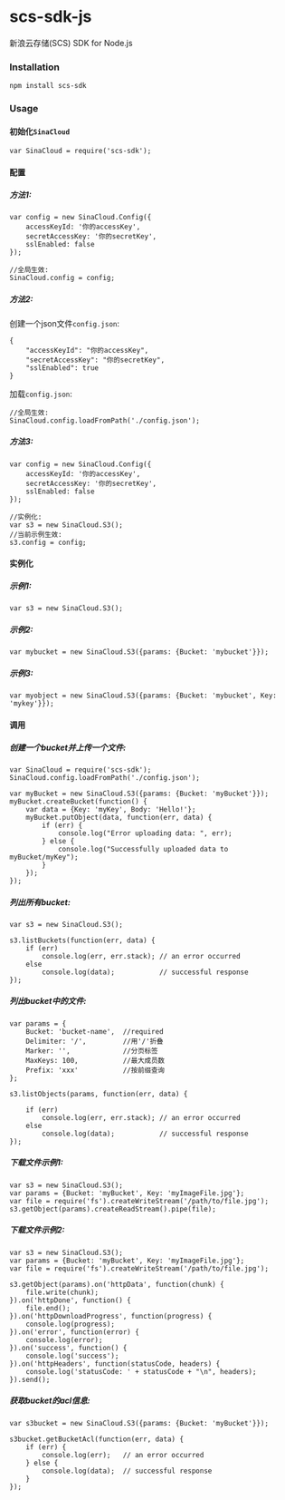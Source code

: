scs-sdk-js
==========

新浪云存储(SCS) SDK for Node.js

### Installation

	npm install scs-sdk

### Usage
  
#### 初始化`SinaCloud`

	var SinaCloud = require('scs-sdk');

#### 配置

##### 方法1:

	var config = new SinaCloud.Config({
		accessKeyId: '你的accessKey', 
		secretAccessKey: '你的secretKey',
		sslEnabled: false
	});
  
  	//全局生效:
  	SinaCloud.config = config;
  

##### 方法2:
  
创建一个json文件`config.json`:

	{
		"accessKeyId": "你的accessKey", 
		"secretAccessKey": "你的secretKey",
		"sslEnabled": true
	}

加载`config.json`:

	//全局生效:
	SinaCloud.config.loadFromPath('./config.json');
  
##### 方法3:

	var config = new SinaCloud.Config({
		accessKeyId: '你的accessKey', 
		secretAccessKey: '你的secretKey',
		sslEnabled: false
	});
  
	//实例化:
	var s3 = new SinaCloud.S3();
	//当前示例生效:
	s3.config = config;
  
#### 实例化

##### 示例1:
  
	var s3 = new SinaCloud.S3();
  
##### 示例2:

	var mybucket = new SinaCloud.S3({params: {Bucket: 'mybucket'}});

##### 示例3:

	var myobject = new SinaCloud.S3({params: {Bucket: 'mybucket', Key: 'mykey'}});


#### 调用

##### 创建一个bucket并上传一个文件:
	
	var SinaCloud = require('scs-sdk');
	SinaCloud.config.loadFromPath('./config.json');
	
	var myBucket = new SinaCloud.S3({params: {Bucket: 'myBucket'}});
	myBucket.createBucket(function() {
		var data = {Key: 'myKey', Body: 'Hello!'};
		myBucket.putObject(data, function(err, data) {
			if (err) {
				console.log("Error uploading data: ", err);
			} else {
				console.log("Successfully uploaded data to myBucket/myKey");
			}
		});
	});
	

##### 列出所有bucket:

	var s3 = new SinaCloud.S3();
	
	s3.listBuckets(function(err, data) {
		if (err)
			console.log(err, err.stack); // an error occurred
		else
			console.log(data);           // successful response
	});
	
##### 列出bucket中的文件:

	var params = {
		Bucket: 'bucket-name',	//required
		Delimiter: '/',			//用'/'折叠
		Marker: '',				//分页标签
		MaxKeys: 100,			//最大成员数
		Prefix: 'xxx'			//按前缀查询
	};
	
	s3.listObjects(params, function(err, data) {
	
		if (err) 
			console.log(err, err.stack); // an error occurred
		else     
			console.log(data);           // successful response
	});
	
##### 下载文件示例1:

	var s3 = new SinaCloud.S3();
	var params = {Bucket: 'myBucket', Key: 'myImageFile.jpg'};
	var file = require('fs').createWriteStream('/path/to/file.jpg');
	s3.getObject(params).createReadStream().pipe(file);

##### 下载文件示例2:

	var s3 = new SinaCloud.S3();
	var params = {Bucket: 'myBucket', Key: 'myImageFile.jpg'};
	var file = require('fs').createWriteStream('/path/to/file.jpg');

	s3.getObject(params).on('httpData', function(chunk) {
		file.write(chunk); 
	}).on('httpDone', function() {
		file.end();
	}).on('httpDownloadProgress', function(progress) {
		console.log(progress);
	}).on('error', function(error) {
		console.log(error);
	}).on('success', function() {
		console.log('success');
	}).on('httpHeaders', function(statusCode, headers) {
		console.log('statusCode: ' + statusCode + "\n", headers);
	}).send();

##### 获取bucket的acl信息:
	
	var s3bucket = new SinaCloud.S3({params: {Bucket: 'myBucket'}});
	
	s3bucket.getBucketAcl(function(err, data) {
		if (err) {
			console.log(err);	// an error occurred
		} else {
			console.log(data);	// successful response
		}
	});
	

